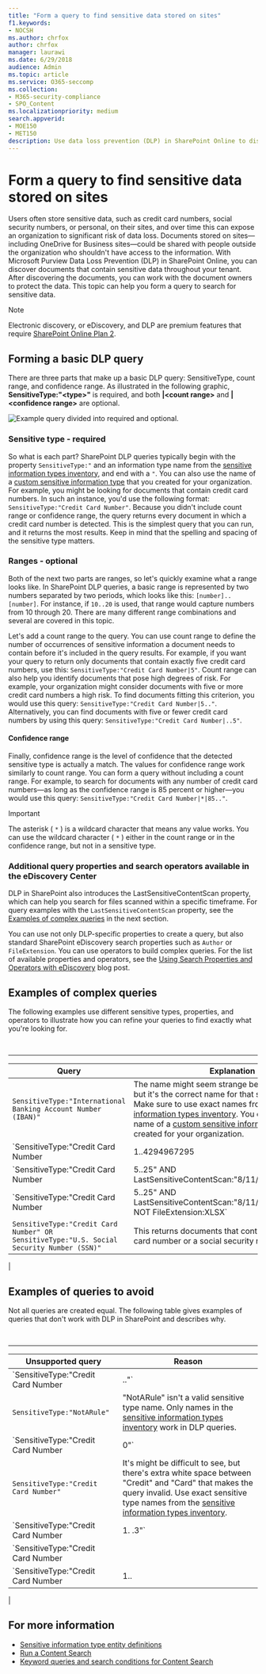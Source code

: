 ```yaml
---
title: "Form a query to find sensitive data stored on sites"
f1.keywords:
- NOCSH
ms.author: chrfox
author: chrfox
manager: laurawi
ms.date: 6/29/2018
audience: Admin
ms.topic: article
ms.service: O365-seccomp
ms.collection:
- M365-security-compliance
- SPO_Content
ms.localizationpriority: medium
search.appverid:
- MOE150
- MET150
description: Use data loss prevention (DLP) in SharePoint Online to discover documents that contain sensitive data throughout your tenant.
---
```


# Form a query to find sensitive data stored on sites

Users often store sensitive data, such as credit card numbers, social security numbers, or personal, on their sites, and over time this can expose an organization to significant risk of data loss. Documents stored on sites—including OneDrive for Business sites—could be shared with people outside the organization who shouldn't have access to the information. With Microsoft Purview Data Loss Prevention (DLP) in SharePoint Online, you can discover documents that contain sensitive data throughout your tenant. After discovering the documents, you can work with the document owners to protect the data. This topic can help you form a query to search for sensitive data.

> [!NOTE]
> Electronic discovery, or eDiscovery, and DLP are premium features that require [SharePoint Online Plan 2](https://go.microsoft.com/fwlink/?LinkId=510080).

## Forming a basic DLP query

There are three parts that make up a basic DLP query: SensitiveType, count range, and confidence range. As illustrated in the following graphic, **SensitiveType:"\<type\>"** is required, and both **|\<count range\>** and **|\<confidence range\>** are optional.

![Example query divided into required and optional.](../media/DLP-query-example-text.png)

### Sensitive type - required

So what is each part? SharePoint DLP queries typically begin with the property  `SensitiveType:"` and an information type name from the [sensitive information types inventory](/Exchange/what-the-sensitive-information-types-in-exchange-look-for-exchange-2013-help), and end with a  `"`. You can also use the name of a [custom sensitive information type](create-a-custom-sensitive-information-type.md) that you created for your organization. For example, you might be looking for documents that contain credit card numbers. In such an instance, you'd use the following format:  `SensitiveType:"Credit Card Number"`. Because you didn't include count range or confidence range, the query returns every document in which a credit card number is detected. This is the simplest query that you can run, and it returns the most results. Keep in mind that the spelling and spacing of the sensitive type matters.

### Ranges - optional

Both of the next two parts are ranges, so let's quickly examine what a range looks like. In SharePoint DLP queries, a basic range is represented by two numbers separated by two periods, which looks like this:  `[number]..[number]`. For instance, if  `10..20` is used, that range would capture numbers from 10 through 20. There are many different range combinations and several are covered in this topic.

Let's add a count range to the query. You can use count range to define the number of occurrences of sensitive information a document needs to contain before it's included in the query results. For example, if you want your query to return only documents that contain exactly five credit card numbers, use this:  `SensitiveType:"Credit Card Number|5"`. Count range can also help you identify documents that pose high degrees of risk. For example, your organization might consider documents with five or more credit card numbers a high risk. To find documents fitting this criterion, you would use this query:  `SensitiveType:"Credit Card Number|5.."`. Alternatively, you can find documents with five or fewer credit card numbers by using this query:  `SensitiveType:"Credit Card Number|..5"`.

#### Confidence range

Finally, confidence range is the level of confidence that the detected sensitive type is actually a match. The values for confidence range work similarly to count range. You can form a query without including a count range. For example, to search for documents with any number of credit card numbers—as long as the confidence range is 85 percent or higher—you would use this query:  `SensitiveType:"Credit Card Number|*|85.."`.

> [!IMPORTANT]
> The asterisk ( `*` ) is a wildcard character that means any value works. You can use the wildcard character ( `*` ) either in the count range or in the confidence range, but not in a sensitive type.

### Additional query properties and search operators available in the eDiscovery Center

DLP in SharePoint also introduces the LastSensitiveContentScan property, which can help you search for files scanned within a specific timeframe. For query examples with the  `LastSensitiveContentScan` property, see the [Examples of complex queries](#examples-of-complex-queries) in the next section.

You can use not only DLP-specific properties to create a query, but also standard SharePoint eDiscovery search properties such as  `Author` or  `FileExtension`. You can use operators to build complex queries. For the list of available properties and operators, see the [Using Search Properties and Operators with eDiscovery](/archive/blogs/quentin/using-search-properties-and-operators-with-ediscovery) blog post.

## Examples of complex queries

The following examples use different sensitive types, properties, and operators to illustrate how you can refine your queries to find exactly what you're looking for.

<br>

****

|Query|Explanation|
|---|---|
|`SensitiveType:"International Banking Account Number (IBAN)"`|The name might seem strange because it's so long, but it's the correct name for that sensitive type. Make sure to use exact names from the [sensitive information types inventory](/Exchange/what-the-sensitive-information-types-in-exchange-look-for-exchange-2013-help). You can also use the name of a [custom sensitive information type](create-a-custom-sensitive-information-type.md) that you created for your organization.|
|`SensitiveType:"Credit Card Number|1..4294967295|1..100"`|This returns documents with at least one match to the sensitive type "Credit Card Number." The values for each range are the respective minimum and maximum values. A simpler way to write this query is  `SensitiveType:"Credit Card Number"`, but where's the fun in that?|
|`SensitiveType:"Credit Card Number|5..25" AND LastSensitiveContentScan:"8/11/2018..8/13/2018"`|This returns documents with 5-25 credit card numbers that were scanned from August 11, 2018 through August 13, 2018.|
|`SensitiveType:"Credit Card Number|5..25" AND LastSensitiveContentScan:"8/11/2018..8/13/2018" NOT FileExtension:XLSX`|This returns documents with 5-25 credit card numbers that were scanned from August 11, 2018 through August 13, 2018. Files with an XLSX extension aren't included in the query results.  `FileExtension` is one of many properties that you can include in a query. For more information, see [Using Search Properties and Operators with eDiscovery](/archive/blogs/quentin/using-search-properties-and-operators-with-ediscovery).|
|`SensitiveType:"Credit Card Number" OR SensitiveType:"U.S. Social Security Number (SSN)"`|This returns documents that contain either a credit card number or a social security number.|
|

## Examples of queries to avoid

Not all queries are created equal. The following table gives examples of queries that don't work with DLP in SharePoint and describes why.

<br>

****

|Unsupported query|Reason|
|---|---|
|`SensitiveType:"Credit Card Number|.."`|You must add at least one number.|
|`SensitiveType:"NotARule"`|"NotARule" isn't a valid sensitive type name. Only names in the [sensitive information types inventory](/Exchange/what-the-sensitive-information-types-in-exchange-look-for-exchange-2013-help) work in DLP queries.|
|`SensitiveType:"Credit Card Number|0"`|Zero isn't valid as either the minimum value or the maximum value in a range.|
|`SensitiveType:"Credit Card Number"`|It's might be difficult to see, but there's extra white space between "Credit" and "Card" that makes the query invalid. Use exact sensitive type names from the [sensitive information types inventory](/Exchange/what-the-sensitive-information-types-in-exchange-look-for-exchange-2013-help).|
|`SensitiveType:"Credit Card Number|1. .3"`|The two-period portion shouldn't be separated by a space.|
|`SensitiveType:"Credit Card Number| |1..|80.."`|There are too many pipe delimiters (\|). Follow this format instead: `SensitiveType: "Credit Card Number|1..|80.."`|
|`SensitiveType:"Credit Card Number|1..|80..101"`|Because confidence values represent a percentage, they can't exceed 100. Choose a number from 1 through 100 instead.|
|

## For more information

- [Sensitive information type entity definitions](sensitive-information-type-entity-definitions.md)
- [Run a Content Search](content-search.md)
- [Keyword queries and search conditions for Content Search](keyword-queries-and-search-conditions.md)
